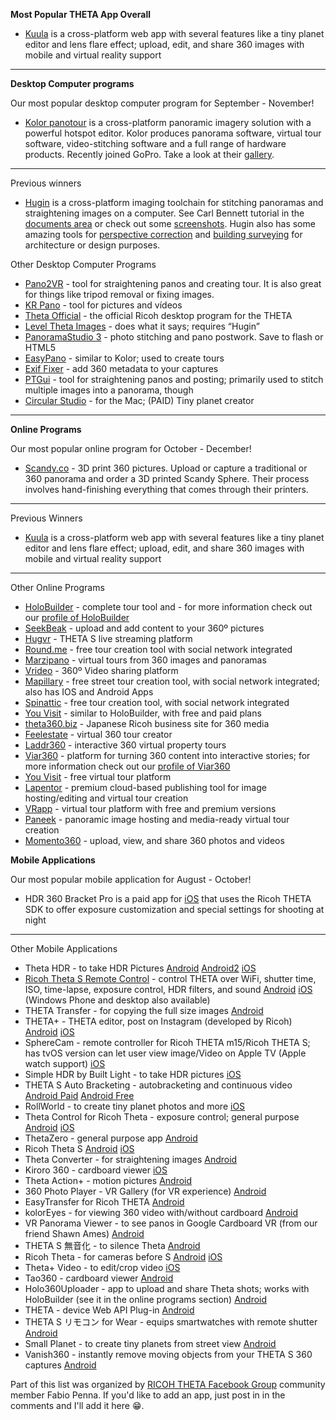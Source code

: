 **Most Popular THETA App Overall**

* [Kuula](https://kuula.co/about) is a cross-platform web app with several features like a tiny planet editor and lens flare effect; upload, edit, and share 360 images with mobile and virtual reality support




----------

**Desktop Computer programs**

Our most popular desktop computer program for September - November!

* [Kolor panotour](http://www.kolor.com/panotour/) is a cross-platform panoramic imagery solution with a powerful hotspot editor. Kolor produces panorama software, virtual tour software, video-stitching software and a full range of hardware products. Recently joined GoPro. Take a look at their [gallery](http://www.kolor.com/panotour/panotour-gallery/).

----------
Previous winners

* [Hugin](http://hugin.sourceforge.net/) is a cross-platform imaging toolchain for stitching panoramas and straightening images on a computer. See Carl Bennett tutorial in the [documents area](https://www.facebook.com/notes/ricoh-theta-users-on-facebook/straightening-360-images-using-hugin/1616917718526418) or check out some [screenshots](http://hugin.sourceforge.net/screenshots/). Hugin also has some amazing tools for [perspective correction](http://hugin.sourceforge.net/tutorials/perspective/en.shtml) and [building surveying](http://hugin.sourceforge.net/tutorials/surveying/en.shtml) for architecture or design purposes.

Other Desktop Computer Programs

* [Pano2VR](http://ggnome.com/) - tool for straightening panos and creating tour. It is also great for things like tripod removal or fixing images. 
* [KR Pano](http://www.krpano.com/) - tool for pictures and vídeos
* [Theta Official](https://theta360.com/en/support/download/) - the official Ricoh desktop program for the THETA
* [Level Theta Images](http://www.worldofpaul.com/theta/) - does what it says; requires “Hugin”
* [PanoramaStudio 3](http://www.tshsoft.com/en/panostudio_index) - photo stitching and pano postwork. Save to flash or HTML5
* [EasyPano](http://www.easypano.com/) - similar to Kolor; used to create tours
* [Exif Fixer](http://panoramaphotographer.com/software/exiffixer/) - add 360 metadata to your captures
* [PTGui](http://www.ptgui.com/) - tool for straightening panos and posting; primarily used to stitch multiple images into a panorama, though
* [Circular Studio](https://itunes.apple.com/us/app/circular-studio/id1055556597?mt=12) - for the Mac; (PAID) Tiny planet creator

----------

**Online Programs**

Our most popular online program for October - December!

* [Scandy.co](http://www.scandy.co) - 3D print 360 pictures. Upload or capture a traditional or 360 panorama and order a 3D printed Scandy Sphere. Their process involves hand-finishing everything that comes through their printers.

----------

Previous Winners

* [Kuula](https://kuula.co/about) is a cross-platform web app with several features like a tiny planet editor and lens flare effect; upload, edit, and share 360 images with mobile and virtual reality support

----------
Other Online Programs

* [HoloBuilder](https://www.holobuilder.com/index.html) - complete tour tool and  - for more information check out our [profile of HoloBuilder](http://lists.theta360.guide/t/holobuilder-virtual-tour-creation/260)
* [SeekBeak](https://seekbeak.com/) - upload and add content to your 360º pictures
* [Hugvr](https://hugvr.com/tokyo) - THETA S live streaming platform
* [Round.me](https://round.me/) - free tour creation tool with social network integrated
* [Marzipano](http://www.marzipano.net/tool/) - virtual tours from 360 images and panoramas
* [Vrideo](https://www.vrideo.com/) - 360º Video sharing platform
* [Mapillary](http://www.mapillary.com/map) - free street tour creation tool, with social network integrated; also has IOS and Android Apps
* [Spinattic](http://www.spinattic.com/) - free tour creation tool, with social network integrated
* [You Visit](http://www.youvisit.com/) - similar to HoloBuilder, with free and paid plans
* [theta360.biz](http://theta360.guide/blog/applications/2016/03/08/theta360-business-site.html) - Japanese Ricoh business site for 360 media
* [Feelestate](http://feelestate.com/en/) - virtual 360 tour creator
* [Laddr360](http://www.laddr360.com/) - interactive 360 virtual property tours
* [Viar360](http://www.viar360.com/) - platform for turning 360 content into interactive stories; for more information check out our [profile of Viar360](http://lists.theta360.guide/t/viar360-creating-interactive-360-stories/254)
* [You Visit](https://www.youvisit.com/tourbuilder) - free virtual tour platform
* [Lapentor](http://lapentor.com/) - premium cloud-based publishing tool for image hosting/editing and virtual tour creation
* [VRapp](https://vrapp.co/) - virtual tour platform with free and premium versions
* [Paneek](http://www.paneek.net/#/home) - panoramic image hosting and media-ready virtual tour creation
* [Momento360](https://www.momento360.com/) - upload, view, and share 360 photos and videos

**Mobile Applications**

Our most popular mobile application for August - October!

* HDR 360 Bracket Pro is a paid app for [iOS](https://itunes.apple.com/us/app/hdr-360-bracket-pro-for-ricoh/id987157511?mt=8) that uses the Ricoh THETA SDK to offer exposure customization and special settings for shooting at night

----------
Other Mobile Applications

* Theta HDR - to take HDR Pictures
[Android](https://play.google.com/store/apps/details?id=air.de.pl.ThetaHDRApp) [Android2](https://play.google.com/store/apps/details?id=com.teapps.thetahdr) [iOS](https://itunes.apple.com/us/app/ricoh-theta-hdr/id1034724545?mt=8)
* [Ricoh Theta S Remote Control](http://www.tequnique.com/thetasremote.php) - control THETA over WiFi, shutter time, ISO, time-lapse, exposure control, HDR filters, and sound
[Android](https://play.google.com/store/apps/details?id=com.teapps.thetasremote) [iOS](https://itunes.apple.com/us/app/theta-s-remote-for-ricoh-theta/id1071724190?mt=8) (Windows Phone and desktop also available)
* THETA Transfer - for copying the full size images
[Android](https://play.google.com/store/apps/details?id=com.hirota41.thetatransfer)
* THETA+ - THETA editor, post on Instagram (developed by Ricoh)
[Android](https://play.google.com/store/apps/details?id=com.thetaplus&hl=en) [iOS](https://itunes.apple.com/us/app/theta+/id1021526610?mt=8)
* SphereCam - remote controller for Ricoh THETA m15/Ricoh THETA S; has tvOS version can let user view image/Video on Apple TV (Apple watch support)
[iOS](https://itunes.apple.com/us/app/spherecam/id973550273?mt=8)
* Simple HDR by Built Light - to take HDR pictures
[iOS](https://itunes.apple.com/us/app/simple-hdr/id1035541353)
* THETA S Auto Bracketing - autobracketing and continuous video
[Android Paid](https://play.google.com/store/apps/details?id=com.j.thetabk) [Android Free](https://play.google.com/store/apps/details?id=com.theta360.jsontest)
* RollWorld - to create tiny planet photos and more
[iOS](https://itunes.apple.com/ca/app/rollworld-tiny-planet-photos/id867960225?mt=8)
* Theta Control for Ricoh Theta - exposure control; general purpose
[Android](https://play.google.com/store/apps/details?id=com.teapps.thetacontrol) [iOS](https://itunes.apple.com/us/app/camera-control-for-ricoh-theta/id998170585?mt=8)
* ThetaZero - general purpose app
[Android](https://play.google.com/store/apps/details?id=com.gmail.nagamatu.theta0)
* Ricoh Theta S
[Android](https://play.google.com/store/apps/details?id=com.theta360) [iOS](https://itunes.apple.com/us/app/ricoh-theta-s/id102325474)
* Theta Converter - for straightening images
[Android](https://play.google.com/store/apps/details?id=com.hirota41.thetaconverter)
* Kiroro 360 - cardboard viewer
[iOS](https://itunes.apple.com/us/app/kiroru-360/id954157416?mt=8)
* Theta Action+ - motion pictures
[Android](https://play.google.com/store/apps/details?id=jp.sciencecow.thetaactionplus)
* 360 Photo Player - VR Gallery (for VR experience)
[Android](https://play.google.com/store/apps/details?id=com.holumino.vrpano)
* EasyTransfer for Ricoh THETA
[Android](https://play.google.com/store/apps/details?id=com.teapps.thetaeasytransfer)
* kolorEyes - for viewing 360 video with/without cardboard
[Android](https://play.google.com/store/apps/details?id=fi.finwe.koloreyesandroid)
* VR Panorama Viewer - to see panos in Google Cardboard VR (from our friend Shawn Ames)
[Android](https://play.google.com/store/apps/details?id=com.Viral3D.VRPanoViewer)
* THETA S 無音化 - to silence Theta
[Android](https://play.google.com/store/apps/details?id=jp.cfc.thetasmascot2015)
* Ricoh Theta - for cameras before S
[Android](https://play.google.com/store/apps/details?id=com.theta) [iOS](https://itunes.apple.com/us/app/ricoh-theta/id667238484?mt=8)
* Theta+ Video - to edit/crop video
[iOS](https://itunes.apple.com/us/app/id1053796512)
* Tao360 - cardboard viewer
[Android](https://play.google.com/store/apps/details?id=jp.co.taosoftware.android.sphericalviewer)
* Holo360Uploader - app to upload and share Theta shots; works with HoloBuilder (see it in the online programs section)
[Android](https://play.google.com/store/apps/details?id=com.bitstars.panouploader)
* THETA - device Web API Plug-in
[Android](https://play.google.com/store/apps/details?id=org.deviceconnect.android.deviceplugin.theta)
* THETA S リモコン for Wear - equips smartwatches with remote shutter
[Android](https://play.google.com/store/apps/details?id=com.rayso_style.thetasremotecontrollerforwear)
* Small Planet - to create tiny planets from street view
[Android](https://play.google.com/store/apps/details?id=com.regis.cosnier.smallplanet&hl=en)
* Vanish360 - instantly remove moving objects from your THETA S 360 captures
[Android](https://play.google.com/store/apps/details?id=com.vird.vanish360)

Part of this list was organized by [RICOH THETA Facebook Group](https://www.facebook.com/groups/RicohTHETAUsers/) community member Fabio Penna. If you'd like to add an app, just post in in the comments and I'll add it here :grin:.
